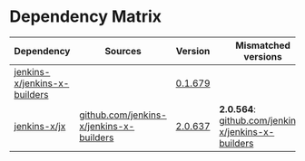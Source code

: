 # Dependency Matrix

Dependency | Sources | Version | Mismatched versions
---------- | ------- | ------- | -------------------
[jenkins-x/jenkins-x-builders](https://github.com/jenkins-x/jenkins-x-builders.git) |  | [0.1.679]() | 
[jenkins-x/jx](https://github.com/jenkins-x/jx.git) | [github.com/jenkins-x/jenkins-x-builders](https://github.com/jenkins-x/jenkins-x-builders) | [2.0.637](https://github.com/jenkins-x/jx/releases/tag/v2.0.637) | **2.0.564**: [github.com/jenkins-x/jenkins-x-builders](https://github.com/jenkins-x/jenkins-x-builders)
